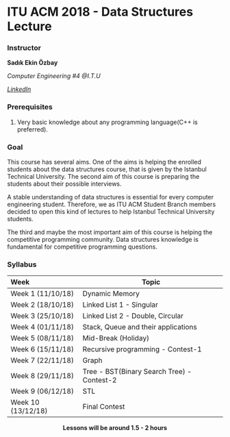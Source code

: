 # ITU ACM 2018 - Data Structures Lecture

### Instructor

**Sadık Ekin Özbay**

*Computer Engineering #4 @I.T.U*

[*LinkedIn*](https://www.linkedin.com/in/sadık-ekin-özbay/)

### Prerequisites

1. Very basic knowledge about any programming language(C++ is preferred).

### Goal
This course has several aims. One of the aims is helping the enrolled students about the data structures course, that is given by the Istanbul Technical University. The second aim of this course is preparing the students about their possible interviews.

A stable understanding of data structures is essential for every computer engineering student. Therefore, we as ITU ACM Student Branch members decided to open this kind of lectures to help Istanbul Technical University students.

The third and maybe the most important aim of this course is helping the competitive programming community. Data structures knowledge is fundamental for competitive programming questions. 



### Syllabus

| Week               | Topic                                                        |
| :----------------- | ------------------------------------------------------------ |
| Week 1 (11/10/18)  | Dynamic Memory |
| Week 2 (18/10/18)  | Linked List 1 - Singular |
| Week 3 (25/10/18)  | Linked List 2 - Double, Circular |
| Week 4 (01/11/18)  | Stack, Queue and their applications                                   |
| Week 5 (08/11/18)  | Mid-Break (Holiday)  |
| Week 6 (15/11/18)  | Recursive programming - Contest-1 |
| Week 7 (22/11/18)  | Graph |
| Week 8 (29/11/18)  | Tree - BST(Binary Search Tree)  - Contest-2 |
| Week 9 (06/12/18)  | STL |
| Week 10 (13/12/18) | Final Contest  |

<p align="center"><b>Lessons will be around 1.5 - 2 hours</b></p>
